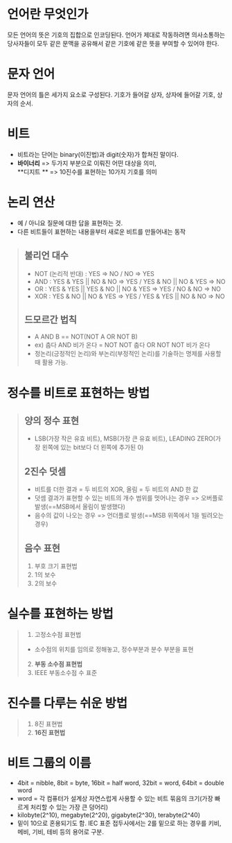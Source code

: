# 언어란 무엇인가
모든 언어의 뜻은 기호의 집합으로 인코딩된다.
언어가 제대로 작동하려면 의사소통하는 당사자들이 모두 같은 문맥을 공유해서 같은 기호에 같은 뜻을 부여할 수 있어야 한다.

# 문자 언어
문자 언어의 틀은 세가지 요소로 구성된다. 기호가 들어갈 상자, 상자에 들어갈 기호, 상자의 순서.

# 비트
- 비트라는 단어는 binary(이진법)과 digit(숫자)가 합쳐진 말이다.
- **바이너리** => 두가지 부분으로 이뤄진 어떤 대상을 의미,  <br/> **디지트 ** => 10진수를 표현하는 10가지 기호를 의미

# 논리 연산
- 예 / 아니요 질문에 대한 답을 표현하는 것. 
- 다른 비트들이 표현하는 내용을부터 새로운 비트를 만들어내는 동작

> ## 불리언 대수
> - NOT (논리적 반대)
>  : YES => NO / NO => YES
> - AND 
>  : YES & YES || NO & NO => YES /  YES & NO || NO &  YES => NO
> - OR
>  : YES & YES || YES & NO || NO & YES => YES / NO & NO => NO
> - XOR
>  : YES & NO || NO & YES => YES / YES & YES || NO & NO => NO
>
> ## 드모르간 법칙
> - A AND B == NOT(NOT A OR NOT B)
> - ex) 춥다 AND 비가 온다 = NOT NOT 춥다 OR NOT NOT 비가 온다
> - 정논리(긍정적인 논리)와 부논리(부정적인 논리)를 기술하는 명제를 사용할 때 활용 가능.

# 정수를 비트로 표현하는 방법
> ## 양의 정수 표현
> - LSB(가장 작은 유효 비트), MSB(가장 큰 유효 비트), LEADING ZERO(가장 왼쪽에 있는 bit보다 더 왼쪽에 추가된 0)
> ## 2진수 덧셈
> - 비트를 더한 결과 = 두 비트의 XOR, 올림 = 두 비트의 AND 한 값
> - 덧셈 결과가 표현할 수 있는 비트의 개수 범위를 멋어나는 경우 => 오버플로 발생(==MSB에서 올림이 발생했다)
> - 음수의 값이 나오는 경우 => 언더플로 발생(==MSB 위쪽에서 1을 빌려오는 경우)
> ## 음수 표현
> 1) 부호 크기 표현법
> 2) 1의 보수 
> 3) 2의 보수

# 실수를 표현하는 방법
> 1) 고정소수점 표현법
> - 소수점의 위치를 임의로 정해놓고, 정수부분과 분수 부분을 표현
> 2) **부동 소수점 표현법**
> 3) IEEE 부동소수점 수 표준

# 진수를 다루는 쉬운 방법
> 1) 8진 표현법
> 2) **16진 표현법**

# 비트 그룹의 이름
- 4bit = nibble, 8bit = byte, 16bit = half word, 32bit = word, 64bit = double word
- word = 각 컴퓨터가 설계상 자연스럽게 사용할 수 있는 비트 묶음의 크기(가장 빠르게 처리할 수 있는 가장 큰 덩어리)
- kilobyte(2^10), megabyte(2^20), gigabyte(2^30), terabyte(2^40)
- 밑이 10으로 혼용되기도 함. IEC 표준 접두사에서는 2를 밑으로 하는 경우를 키비, 메비, 기비, 테비 등의 용어로 구분.
